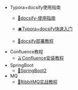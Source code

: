 [//]: # (侧边栏)
* Typora+docsify使用指南
  * [🍓docsify-使用指南](docsify使用指南)

  * [🫐Typora+docsify快速入门](Typora+Docsify快速入门.md)

  * [🥑docsify部署教程](Docsify部署教程.md)
* Confluence教程
  * [🫒Confluence安装教程](Confluence.md)
* SpringBoot
  * [🍇SpringBoot2](SpringBoot.md)
* MQ
  * [🍔RibbitMQ实战教程](RibbitMQ实战教程.md)
